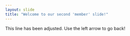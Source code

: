 ```yaml
---
layout: slide
title: "Welcome to our second 'member' slide!"
---
```

This line has been adjusted.
Use the left arrow to go back!
